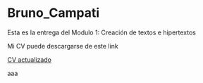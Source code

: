 # Bruno_Campati

Esta es la entrega del Modulo 1: Creación de textos e hipertextos

<p>

Mi CV puede descargarse de este link

<p>

[CV actualizado](https://github.com/BrunoCampati/BrunoCampatiTyHM/blob/main/CV_BrunoCampati.pdf)

  aaa
